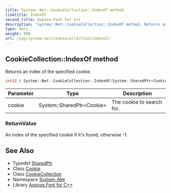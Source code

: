 ```yaml
---
title: System::Net::CookieCollection::IndexOf method
linktitle: IndexOf
second_title: Aspose.Font for C++
description: 'System::Net::CookieCollection::IndexOf method. Returns an index of the specified cookie in C++.'
type: docs
weight: 900
url: /cpp/system.net/cookiecollection/indexof/
---
```

## CookieCollection::IndexOf method


Returns an index of the specified cookie.

```cpp
int32_t System::Net::CookieCollection::IndexOf(System::SharedPtr<Cookie> cookie)
```


| Parameter | Type | Description |
| --- | --- | --- |
| cookie | System::SharedPtr\<Cookie\> | The cookie to search for. |

### ReturnValue

An index of the specified cookie if it's found, otherwise -1.

## See Also

* Typedef [SharedPtr](../../../system/sharedptr/)
* Class [Cookie](../../cookie/)
* Class [CookieCollection](../)
* Namespace [System::Net](../../)
* Library [Aspose.Font for C++](../../../)
